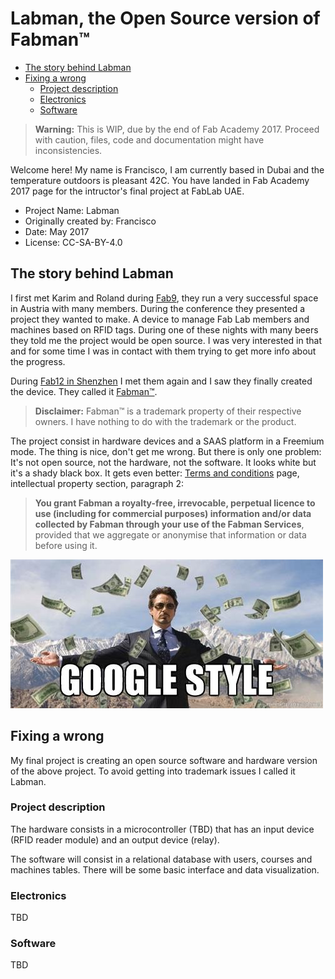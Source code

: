 # Labman, the Open Source version of Fabman&trade;

* [The story behind Labman](#the-story-behind-labman)
* [Fixing a wrong](#fixing-a-wrong)
  * [Project description](#project-description)
  * [Electronics](#electronics)
  * [Software](#software)

> **Warning:** This is WIP, due by the end of Fab Academy 2017. Proceed with caution, files, code and documentation might have inconsistencies.

Welcome here! My name is Francisco, I am currently based in Dubai and the temperature outdoors is pleasant 42C. You have landed in Fab Academy 2017 page for the intructor's final project at FabLab UAE.

* Project Name: Labman
* Originally created by: Francisco
* Date: May 2017
* License: CC-SA-BY-4.0

## The story behind Labman

I first met Karim and Roland during [Fab9](http://www.fab9jp.com/), they run a very successful space in Austria with many members. During the conference they presented a project they wanted to make. A device to manage Fab Lab members and machines based on RFID tags. During one of these nights with many beers they told me the project would be open source. I was very interested in that and for some time I was in contact with them trying to get more info about the progress.

During [Fab12 in Shenzhen](http://fab12.fabevent.org/) I met them again and I saw they finally created the device. They called it [Fabman&trade;](https://fabman.io/).

> **Disclaimer:** Fabman&trade; is a trademark property of their respective owners. I have nothing to do with the trademark or the product.

The project consist in hardware devices and a SAAS platform in a Freemium mode. The thing is nice, don't get me wrong. But there is only one problem: It's not open source, not the hardware, not the software. It looks white but it's a shady black box. It gets even better: [Terms and conditions](https://fabman.io/terms) page, intellectual property section, paragraph 2:

> **You grant Fabman a royalty-free, irrevocable, perpetual licence to use (including for commercial purposes) information and/or data collected by Fabman through your use of the Fabman Services**, provided that we aggregate or anonymise that information or data before using it.

![](all.jpg)

## Fixing a wrong

My final project is creating an open source software and hardware version of the above project. To avoid getting into trademark issues I called it Labman.

### Project description

The hardware consists in a microcontroller (TBD) that has an input device (RFID reader module) and an output device (relay).

The software will consist in a relational database with users, courses and machines tables. There will be some basic interface and data visualization.

### Electronics

TBD

### Software

TBD
